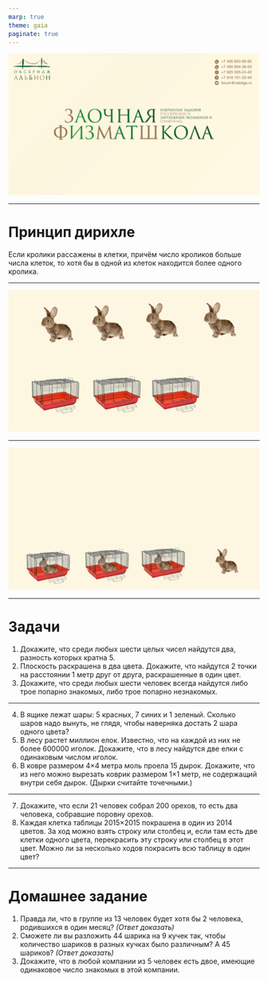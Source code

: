 ```yaml
---
marp: true
theme: gaia
paginate: true
---
```

![bg fit](../../media/first_slide.png)

---

# Принцип дирихле

Если кролики рассажены в клетки, причём число кроликов больше числа клеток, то хотя бы в одной из клеток находится более одного кролика.

---

![bg fit](../../media/out_of_cages.png)

---

![bg fit](../../media/in_cages.png)

---
# Задачи

1. Докажите, что среди любых шести целых чисел найдутся два, разность которых кратна 5.
2. Плоскость раскрашена в два цвета. Докажите, что найдутся 2 точки на расстоянии 1 метр друг от друга, раскрашенные в один цвет.
3. Докажите, что среди любых шести человек всегда найдутся либо трое попарно знакомых, либо трое попарно незнакомых.

---

4. В ящике лежат шары: 5 красных, 7 синих и 1 зеленый. Сколько шаров надо вынуть, не глядя, чтобы наверняка достать 2 шара одного цвета?
5. В лесу растет миллион елок. Известно, что на каждой из них не более 600000 иголок.
Докажите, что в лесу найдутся две елки с одинаковым числом иголок.
6. В ковре размером 4×4 метра моль проела 15 дырок. Докажите, что из него можно вырезать коврик размером 1×1 метр, не содержащий внутри себя дырок. (Дырки считайте точечными.)

---

7. Докажите, что если 21 человек собрал 200 орехов, то есть два человека, собравшие поровну орехов.
8. Каждая клетка таблицы 2015×2015 покрашена в один из 2014 цветов. За ход можно взять строку или столбец и, если там есть две клетки одного цвета, перекрасить эту строку или столбец в этот цвет. Можно ли за несколько ходов покрасить всю таблицу в один цвет?

---
# Домашнее задание

1. Правда ли, что в группе из 13 человек будет хотя бы 2 человека, родившихся в один месяц? *(Ответ доказать)*
2. Сможете ли вы разложить 44 шарика на 9 кучек так, чтобы количество шариков в разных кучках было различным? А 45 шариков? *(Ответ доказать)*
3. Докажите, что в любой компании из 5 человек есть двое, имеющие одинаковое число знакомых в этой компании.
